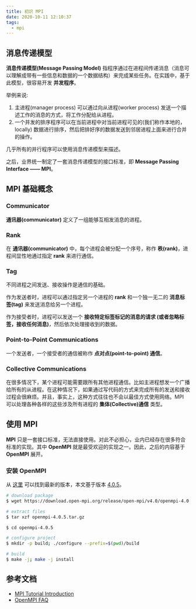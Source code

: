 ```yaml
---
title: 初识 MPI
date: 2020-10-11 12:10:37
tags:
  - mpi
---
```


## 消息传递模型

**消息传递模型(Message Passing Model)** 指程序通过在进程间传递消息（消息可以理解成带有一些信息和数据的一个数据结构）来完成某些任务。在实践中，基于此模型，很容易开发 **并发程序**。

举例来说:

1. 主进程(manager process) 可以通过向从进程(worker process) 发送一个描述工作的消息的方式，将工作分配给从进程。
2. 一个并发的排序程序可以在当前进程中对当前进程可见的(我们称作本地的，locally) 数据进行排序，然后把排好序的数据发送到邻居进程上面来进行合并的操作。

几乎所有的并行程序可以使用消息传递模型来描述。

之后，业界统一制定了一套消息传递模型的接口标准，即 **Message Passing Interface —— MPI**。

## MPI 基础概念

### Communicator

**通讯器(communicator)** 定义了一组能够互相发消息的进程。

### Rank

在 **通讯器(communicator)** 中，每个进程会被分配一个序号，称作 **秩(rank)**，进程间显性地通过指定 **rank** 来进行通信。

### Tag

不同进程之间发送、接收操作是通信的基础。

作为发送者时，进程可以通过指定另一个进程的 **rank** 和一个独一无二的 **消息标签(tag)** 来发送消息给另一个进程。

作为接受者时，进程可以发送一个 **接收特定标签标记的消息的请求 (或者忽略标签，接收任何消息)**，然后依次处理接收到的数据。

### Point-to-Point Communications

一个发送者，一个接受者的通信被称作 **点对点(point-to-point) 通信**。

### Collective Communications

在很多情况下，某个进程可能需要跟所有其他进程通信。比如主进程想发一个广播给所有的从进程。在这种情况下，如果通过写代码的方式来完成所有的发送和接收过程会很麻烦。并且，事实上，这种方式往往也不会以最佳方式使用网络。MPI 可以处理各种各样的这些涉及所有进程的 **集体(Collective)通信** 类型。

## 使用 MPI

**MPI** 只是一套接口标准，无法直接使用。对此不必担心，业内已经存在很多符合标准的实现。其中 **OpenMPI** 就是最受欢迎的实现之一。因此，之后的内容基于 **OpenMPI** 展开。

### 安装 OpenMPI

从 [这里](https://www.open-mpi.org/software/ompi/v4.0/) 可以找到最新的版本，本文基于版本 [4.0.5](https://download.open-mpi.org/release/open-mpi/v4.0/openmpi-4.0.5.tar.gz)。

``` bash
# download package
$ wget https://download.open-mpi.org/release/open-mpi/v4.0/openmpi-4.0.5.tar.gz

# extract files
$ tar xzf openmpi-4.0.5.tar.gz

$ cd openmpi-4.0.5

# configure project
$ mkdir -p build; ./configure --prefix=$(pwd)/build

# build
$ make -j; make -j install
```

## 参考文档

* [MPI Tutorial Introduction](https://mpitutorial.com/tutorials/mpi-introduction/)
* [OpenMPI FAQ](https://www.open-mpi.org/faq/)

